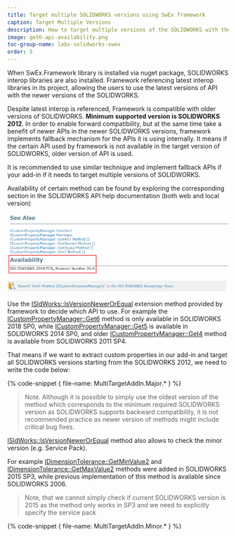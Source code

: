 ```yaml
---
title: Target multiple SOLIDWORKS versions using SwEx framework
caption: Target Multiple Versions
description: How to target multiple versions of the SOLIDWORKS with the same code base using SwEx framework
image: get6-api-availability.png
toc-group-name: labs-solidworks-swex
order: 5
---
```

When SwEx.Framework library is installed via nuget package, SOLIDWORKS interop libraries are also installed. Framework referencing latest interop libraries in its project, allowing the users to use the latest versions of API with the newer versions of the SOLIDWORKS.

Despite latest interop is referenced, Framework is compatible with older versions of SOLIDWORKS. **Minimum supported version is SOLIDWORKS 2012**. In order to enable forward compatibility, but at the same time take a benefit of newer APIs in the newer SOLIDWORKS versions, framework implements fallback mechanism for the APIs it is using internally.  It means if the certain API used by framework is not available in the target version of SOLIDWORKS, older version of API is used.

It is recommended to use similar technique and implement fallback APIs if your add-in if it needs to target multiple versions of SOLIDWORKS. 

Availability of certain method can be found by exploring the corresponding section in the SOLIDWORKS API help documentation (both web and local version)

![SOLIDWORKS API availability section](get6-api-availability.png)

Use the [ISldWorks::IsVersionNewerOrEqual](https://docs.codestack.net/swex/common/html/M_SolidWorks_Interop_sldworks_SldWorksCommonEx_IsVersionNewerOrEqual.htm) extension method provided by framework to decide which API to use. For example the [ICustomPropertyManager::Get6](http://help.solidworks.com/2019/english/api/sldworksapi/SolidWorks.Interop.sldworks~SolidWorks.Interop.sldworks.ICustomPropertyManager~Get6.html) method is only available in SOLIDWORKS 2018 SP0, while [ICustomPropertyManager::Get5](http://help.solidworks.com/2019/english/api/sldworksapi/SolidWorks.Interop.sldworks~SolidWorks.Interop.sldworks.ICustomPropertyManager~Get5.html) is available in SOLIDWORKS 2014 SP0, and older [ICustomPropertyManager::Get4](http://help.solidworks.com/2019/english/api/sldworksapi/SolidWorks.Interop.sldworks~SolidWorks.Interop.sldworks.ICustomPropertyManager~Get4.html) method is available from SOLIDWORKS 2011 SP4.

That means if we want to extract custom properties in our add-in and target all SOLIDWORKS versions starting from the SOLIDWORKS 2012, we need to write the code below:

{% code-snippet { file-name: MultiTargetAddIn.Major.* } %}

> Note. Although it is possible to simply use the oldest version of the method which corresponds to the minimum required SOLIDWORKS version as SOLIDWORKS supports backward compatibility, it is not recommended practice as newer version of methods might include critical bug fixes.

[ISldWorks::IsVersionNewerOrEqual](https://docs.codestack.net/swex/common/html/M_SolidWorks_Interop_sldworks_SldWorksCommonEx_IsVersionNewerOrEqual.htm) method also allows to check the minor version (e.g. Service Pack).

For example [IDimensionTolerance::GetMinValue2](http://help.solidworks.com/2019/english/api/sldworksapi/solidworks.interop.sldworks~solidworks.interop.sldworks.idimensiontolerance~getminvalue2.html) and [IDimensionTolerance::GetMaxValue2](http://help.solidworks.com/2019/english/api/sldworksapi/solidworks.interop.sldworks~solidworks.interop.sldworks.idimensiontolerance~getmaxvalue2.html) methods were added in SOLIDWORKS 2015 SP3, while previous implementation of this method is available since SOLIDWORKS 2006.

> Note, that we cannot simply check if current SOLIDWORKS version is 2015 as the method only works in SP3 and we need to explicitly specify the service pack

{% code-snippet { file-name: MultiTargetAddIn.Minor.* } %}
